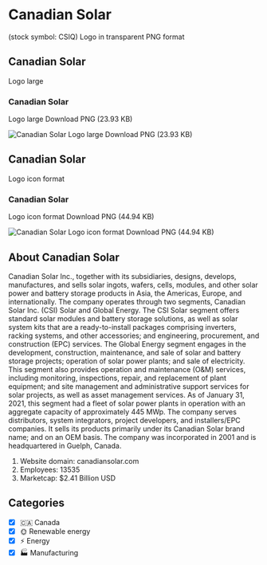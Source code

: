 # Canadian Solar
 (stock symbol: CSIQ) Logo in transparent PNG format

## Canadian Solar
 Logo large

### Canadian Solar
 Logo large Download PNG (23.93 KB)

![Canadian Solar
 Logo large Download PNG (23.93 KB)](/img/orig/CSIQ_BIG-a67d84ca.png)

## Canadian Solar
 Logo icon format

### Canadian Solar
 Logo icon format Download PNG (44.94 KB)

![Canadian Solar
 Logo icon format Download PNG (44.94 KB)](/img/orig/CSIQ-7bb5294c.png)

## About Canadian Solar


Canadian Solar Inc., together with its subsidiaries, designs, develops, manufactures, and sells solar ingots, wafers, cells, modules, and other solar power and battery storage products in Asia, the Americas, Europe, and internationally. The company operates through two segments, Canadian Solar Inc. (CSI) Solar and Global Energy. The CSI Solar segment offers standard solar modules and battery storage solutions, as well as solar system kits that are a ready-to-install packages comprising inverters, racking systems, and other accessories; and engineering, procurement, and construction (EPC) services. The Global Energy segment engages in the development, construction, maintenance, and sale of solar and battery storage projects; operation of solar power plants; and sale of electricity. This segment also provides operation and maintenance (O&M) services, including monitoring, inspections, repair, and replacement of plant equipment; and site management and administrative support services for solar projects, as well as asset management services. As of January 31, 2021, this segment had a fleet of solar power plants in operation with an aggregate capacity of approximately 445 MWp. The company serves distributors, system integrators, project developers, and installers/EPC companies. It sells its products primarily under its Canadian Solar brand name; and on an OEM basis. The company was incorporated in 2001 and is headquartered in Guelph, Canada.

1. Website domain: canadiansolar.com
2. Employees: 13535
3. Marketcap: $2.41 Billion USD


## Categories
- [x] 🇨🇦 Canada
- [x] 🌞 Renewable energy
- [x] ⚡ Energy
- [x] 🏭 Manufacturing
